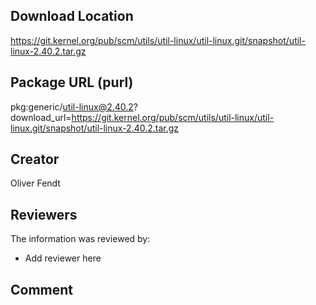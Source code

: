## Download Location

https://git.kernel.org/pub/scm/utils/util-linux/util-linux.git/snapshot/util-linux-2.40.2.tar.gz

## Package URL (purl)

pkg:generic/util-linux@2.40.2?download_url=https://git.kernel.org/pub/scm/utils/util-linux/util-linux.git/snapshot/util-linux-2.40.2.tar.gz

## Creator

Oliver Fendt

## Reviewers

The information was reviewed by:

* Add reviewer here

## Comment

